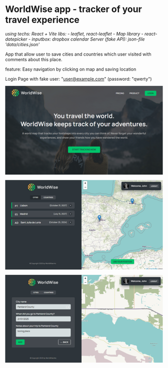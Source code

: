 # WorldWise app - tracker of your travel experience

*using techs: React + Vite*
*libs:*
*- leaflet, react-leaflet - Map library*
*- react-datepicker - inputbox: dropbox calendar*
*Server (fake API): json-file 'data/cities.json'*

App that allow user to save cities and countries which user visited with comments about this place.

feature: Easy navigation by clicking on map and saving location

Login Page with fake user: "user@example.com" (password: "qwerty")

![screen image](screen-1.jpg)

![screen image](screen-2.jpg)

![screen image](screen-3.jpg)

